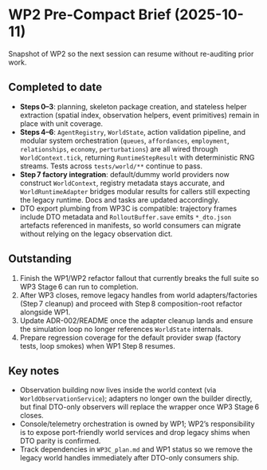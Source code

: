 # WP2 Pre-Compact Brief (2025-10-11)

Snapshot of WP2 so the next session can resume without re-auditing prior work.

## Completed to date
- **Steps 0–3**: planning, skeleton package creation, and stateless helper extraction (spatial index, observation helpers, event primitives) remain in place with unit coverage.
- **Steps 4–6**: `AgentRegistry`, `WorldState`, action validation pipeline, and modular system orchestration (`queues`, `affordances`, `employment`, `relationships`, `economy`, `perturbations`) are all wired through `WorldContext.tick`, returning `RuntimeStepResult` with deterministic RNG streams. Tests across `tests/world/**` continue to pass.
- **Step 7 factory integration**: default/dummy world providers now construct `WorldContext`, registry metadata stays accurate, and `WorldRuntimeAdapter` bridges modular results for callers still expecting the legacy runtime. Docs and tasks are updated accordingly.
- DTO export plumbing from WP3C is compatible: trajectory frames include DTO metadata and `RolloutBuffer.save` emits `*_dto.json` artefacts referenced in manifests, so world consumers can migrate without relying on the legacy observation dict.

## Outstanding
1. Finish the WP1/WP2 refactor fallout that currently breaks the full suite so WP3 Stage 6 can run to completion.
2. After WP3 closes, remove legacy handles from world adapters/factories (Step 7 cleanup) and proceed with Step 8 composition-root refactor alongside WP1.
3. Update ADR-002/README once the adapter cleanup lands and ensure the simulation loop no longer references `WorldState` internals.
4. Prepare regression coverage for the default provider swap (factory tests, loop smokes) when WP1 Step 8 resumes.

## Key notes
- Observation building now lives inside the world context (via
  `WorldObservationService`); adapters no longer own the builder directly, but
  final DTO-only observers will replace the wrapper once WP3 Stage 6 closes.
- Console/telemetry orchestration is owned by WP1; WP2’s responsibility is to expose port-friendly world services and drop legacy shims when DTO parity is confirmed.
- Track dependencies in `WP3C_plan.md` and WP1 status so we remove the legacy world handles immediately after DTO-only consumers ship.
